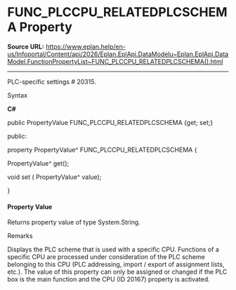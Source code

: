 # FUNC_PLCCPU_RELATEDPLCSCHEMA Property

**Source URL:** https://www.eplan.help/en-us/Infoportal/Content/api/2026/Eplan.EplApi.DataModelu~Eplan.EplApi.DataModel.FunctionPropertyList~FUNC_PLCCPU_RELATEDPLCSCHEMA().html

---

PLC-specific settings # 20315.

Syntax

**C#**



public PropertyValue FUNC_PLCCPU_RELATEDPLCSCHEMA {get; set;}

public:

property PropertyValue^ FUNC_PLCCPU_RELATEDPLCSCHEMA {

   PropertyValue^ get();

   void set (    PropertyValue^ value);

}


#### Property Value

Returns property value of type System.String.

Remarks

Displays the PLC scheme that is used with a specific CPU. Functions of a specific CPU are processed under consideration of the PLC scheme belonging to this CPU (PLC addressing, import / export of assignment lists, etc.). The value of this property can only be assigned or changed if the PLC box is the main function and the CPU (ID 20167) property is activated.
